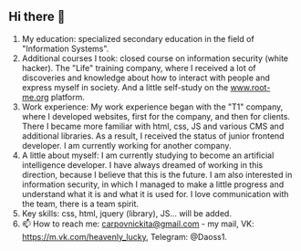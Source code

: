 ## Hi there 👋

1. My education: specialized secondary education in the field of "Information Systems".
2. Additional courses I took: closed course on information security (white hacker). The "Life" training company, where I received a lot of discoveries and knowledge about how to interact with people and express myself in society. And a little self-study on the www.root-me.org platform.
3. Work experience: My work experience began with the "T1" company, where I developed websites, first for the company, and then for clients. There I became more familiar with html, css, JS and various CMS and additional libraries. As a result, I received the status of junior frontend developer. I am currently working for another company.
4. A little about myself: I am currently studying to become an artificial intelligence developer. I have always dreamed of working in this direction, because I believe that this is the future. I am also interested in information security, in which I managed to make a little progress and understand what it is and what it is used for. I love communication with the team, there is a team spirit.
5. Key skills: css, html, jquery (library), JS... will be added.
6. 📫 How to reach me: carpovnickita@gmail.com - my mail, VK: https://m.vk.com/heavenly_lucky, Telegram: @Daoss1.
<!--
**daossIT/daossIT** is a ✨ _special_ ✨ repository because its `README.md` (this file) appears on your GitHub profile.

Here are some ideas to get you started:

- 🔭 I’m currently working on ...
- 🌱 I’m currently learning ...
- 👯 I’m looking to collaborate on ...
- 🤔 I’m looking for help with ...
- 💬 Ask me about ...
- 📫 How to reach me: ...
- 😄 Pronouns: ...
- ⚡ Fun fact: ...
-->
